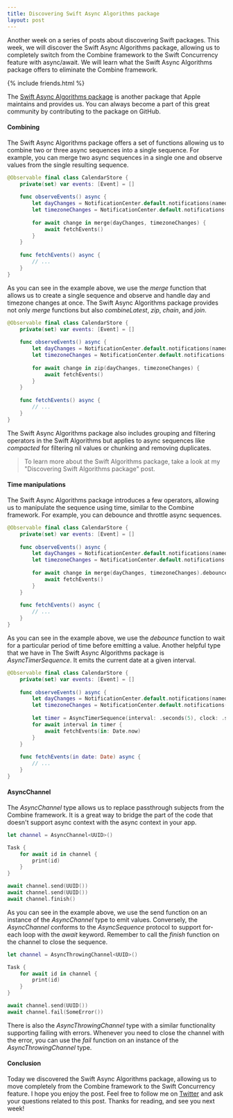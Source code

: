 ```yaml
---
title: Discovering Swift Async Algorithms package
layout: post
---
```


Another week on a series of posts about discovering Swift packages. This week, we will discover the Swift Async Algorithms package, allowing us to completely switch from the Combine framework to the Swift Concurrency feature with async/await. We will learn what the Swift Async Algorithms package offers to eliminate the Combine framework.

{% include friends.html %}

The [Swift Async Algorithms package](https://github.com/apple/swift-async-algorithms) is another package that Apple maintains and provides us. You can always become a part of this great community by contributing to the package on GitHub.

#### Combining
The Swift Async Algorithms package offers a set of functions allowing us to combine two or three async sequences into a single sequence. For example, you can merge two async sequences in a single one and observe values from the single resulting sequence.

```swift
@Observable final class CalendarStore {
    private(set) var events: [Event] = []
    
    func observeEvents() async {
        let dayChanges = NotificationCenter.default.notifications(named: .NSCalendarDayChanged)
        let timezoneChanges = NotificationCenter.default.notifications(named: .NSSystemTimeZoneDidChange)
        
        for await change in merge(dayChanges, timezoneChanges) {
            await fetchEvents()
        }
    }
    
    func fetchEvents() async {
        // ...
    }
}
```

As you can see in the example above, we use the *merge* function that allows us to create a single sequence and observe and handle day and timezone changes at once. The Swift Async Algorithms package provides not only *merge* functions but also *combineLatest*, *zip*, *chain*, and *join*.

```swift
@Observable final class CalendarStore {
    private(set) var events: [Event] = []
    
    func observeEvents() async {
        let dayChanges = NotificationCenter.default.notifications(named: .NSCalendarDayChanged)
        let timezoneChanges = NotificationCenter.default.notifications(named: .NSSystemTimeZoneDidChange)
        
        for await change in zip(dayChanges, timezoneChanges) {
            await fetchEvents()
        }
    }
    
    func fetchEvents() async {
        // ...
    }
}
```

The Swift Async Algorithms package also includes grouping and filtering operators in the Swift Algorithms but applies to async sequences like *compacted* for filtering nil values or chunking and removing duplicates.

> To learn more about the Swift Algorithms package, take a look at my "Discovering Swift Algorithms package" post.

#### Time manipulations
The Swift Async Algorithms package introduces a few operators, allowing us to manipulate the sequence using time, similar to the Combine framework. For example, you can debounce and throttle async sequences.

```swift
@Observable final class CalendarStore {
    private(set) var events: [Event] = []
    
    func observeEvents() async {
        let dayChanges = NotificationCenter.default.notifications(named: .NSCalendarDayChanged)
        let timezoneChanges = NotificationCenter.default.notifications(named: .NSSystemTimeZoneDidChange)
        
        for await change in merge(dayChanges, timezoneChanges).debounce(for: .seconds(1)) {
            await fetchEvents()
        }
    }
    
    func fetchEvents() async {
        // ...
    }
}
```

As you can see in the example above, we use the *debounce* function to wait for a particular period of time before emitting a value. Another helpful type that we have in The Swift Async Algorithms package is *AsyncTimerSequence*. It emits the current date at a given interval.

```swift
@Observable final class CalendarStore {
    private(set) var events: [Event] = []
    
    func observeEvents() async {
        let dayChanges = NotificationCenter.default.notifications(named: .NSCalendarDayChanged)
        let timezoneChanges = NotificationCenter.default.notifications(named: .NSSystemTimeZoneDidChange)
        
        let timer = AsyncTimerSequence(interval: .seconds(5), clock: .suspending)
        for await interval in timer {
            await fetchEvents(in: Date.now)
        }
    }
    
    func fetchEvents(in date: Date) async {
        // ...
    }
}
```

#### AsyncChannel
The *AsyncChannel* type allows us to replace passthrough subjects from the Combine framework. It is a great way to bridge the part of the code that doesn't support async context with the async context in your app.

```swift
let channel = AsyncChannel<UUID>()

Task {
    for await id in channel {
        print(id)
    }
}

await channel.send(UUID())
await channel.send(UUID())
await channel.finish()
```

As you can see in the example above, we use the send function on an instance of the *AsyncChannel* type to emit values. Conversely, the *AsyncChannel* conforms to the *AsyncSequence* protocol to support for-each loop with the *await* keyword. Remember to call the *finish* function on the channel to close the sequence.

```swift
let channel = AsyncThrowingChannel<UUID>()

Task {
    for await id in channel {
        print(id)
    }
}

await channel.send(UUID())
await channel.fail(SomeError())
```

There is also the *AsyncThrowingChannel* type with a similar functionality supporting failing with errors. Whenever you need to close the channel with the error, you can use the *fail* function on an instance of the *AsyncThrowingChannel* type.

#### Conclusion
Today we discovered the Swift Async Algorithms package, allowing us to move completely from the Combine framework to the Swift Concurrency feature. I hope you enjoy the post. Feel free to follow me on [Twitter](https://twitter.com/mecid) and ask your questions related to this post. Thanks for reading, and see you next week!
